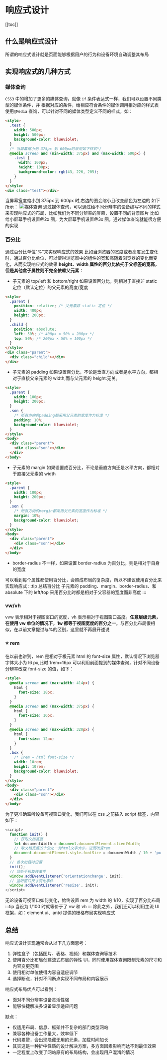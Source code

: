 # 响应式设计

[[toc]]

## 什么是响应式设计

所谓的响应式设计就是页面能够根据用户的行为和设备环境自动调整其布局

## 实现响应式的几种方式

### 媒体查询

`CSS3` 中的增加了更多的媒体查询，就像 `if` 条件表达式一样，我们可以设置不同类型的媒体条件，并
根据对应的条件，给相应符合条件的媒体调用相对应的样式表
使用`@Media` 查询，可以针对不同的媒体类型定义不同的样式，如：

```html
<style>
  .test {
    width: 500px;
    height: 500px;
    background-color: blueviolet;
  }
  /* 当屏幕缩小到 375px 到 600px时采用如下样式*/
  @media screen and (min-width: 375px) and (max-width: 600px) {
    .test {
      width: 100px;
      height: 100px;
      background-color: rgb(43, 226, 205);
    }
  }
</style>
<div class="test"></div>
```

当屏幕宽度缩小到 375px 到 600px 时,右边的图会缩小且改变颜色为左边的
如下所示：
![媒体查询](https://s3.bmp.ovh/imgs/2025/05/10/2c7ab6d1780d1807.png)
通过媒体查询，可以通过给不同分辨率的设备编写不同的样式来实现响应式的布局，比如我们为不同分辨率的屏幕，设置不同的背景图片
比如给小屏幕手机设置@2x 图，为大屏幕手机设置@3x 图，通过媒体查询就能很方便的实现

### 百分比

通过百分比单位"%"来实现响应式的效果
比如当浏览器的宽度或者高度发生变化时，通过百分比单位，可以使得浏览器中的组件的宽和高随着浏览器的变化而变化，从而实现响应式的效果
**height、width 属性的百分比依托于父标签的宽高，但是其他盒子属性则不完全依赖父元素**：

- 子元素的 top/left 和 bottom/right 如果设置百分比，则相对于直接非 static 定位（默认定位）的父元素的高度/宽度

```html {8-10,3-5}
<style>
  .parent {
    position: relative; /* 父元素非 static 定位 */
    width: 400px;
    height: 200px;
  }
  .child {
    position: absolute;
    left: 50%; /* 400px × 50% = 200px */
    top: 50%; /* 200px × 50% = 100px */
  }
</style>
<div class="parent">
  <div class="child"></div>
</div>
```

- 子元素的 padding 如果设置百分比，不论是垂直方向或者是水平方向，都相对于直接父亲元素的 width,而与父元素的 height:无关。

```html {3,7-8}
<style>
  .parent {
    width: 100px;
    height: 200px;
  }
  .son {
    /* 所有方向的padding都采用父元素的宽度作为标准 */
    padding: 10%;
    background-color: blueviolet;
  }
</style>
<body>
  <div class="parent">
    <div class="son"></div>
  </div>
</body>
```

- 子元素的 margin 如果设置成百分比，不论是垂直方向还是水平方向，都相对于直接父元素的 width

```html {3,7-8}
<style>
  .parent {
    width: 100px;
    height: 200px;
  }
  .son {
    /* 所有方向的margin都采用父元素的宽度作为标准 */
    margin: 10%;
    background-color: blueviolet;
  }
</style>
<body>
  <div class="parent">
    <div class="son"></div>
  </div>
</body>
```

- border-radius 不一样，如果设置 border-radius 为百分比，则是相对于自身的宽度

可以看到每个属性都使用百分比，会照成布局的复杂度，所以不建议使用百分比来实现响应式
:::tip 总结百分比
子元素的 padding、margin、border-radius、和 absolute 下的 left/top 采用百分比时都是相对于父容器的宽度而非高度
:::

### vw/vh

vvw 表示相对于视图窗口的宽度，vh 表示相对于视图窗口高度。**任意层级元素，在使用 vw 单位的情况下，1w 都等于视图宽度的百分之一**。与百分比布局很相似，在以前文章提过与%的区别，这里就不再展开述说

### :star: rem

在以前也讲到，rem 是相对于根元素 html 的 font-size 属性，默认情况下浏览器字体大小为 I6
px,此时 1rem=16px
可以利用前面提到的媒体查询，针对不同设备分辨率改变 font-size 的值，如下：

```html
<style>
  @media screen and (max-width: 414px) {
    html {
      font-size: 18px;
    }
  }
  @media screen and (max-width: 375px) {
    html {
      font-size: 16px;
    }
  }
  @media screen and (max-width: 320px) {
    html {
      font-size: 12px;
    }
  }
  .box {
    /* 1rem = html font-size */
    width: 10rem;
    height: 10rem;
    background-color: blueviolet;
  }
</style>
<body>
  <div class="parent">
    <div class="son"></div>
  </div>
</body>
```

为了更准确监听设备可视窗口变化，我们可以在 css 之前插入 script 标签，内容如下：

```js
<script>
  function init() {
    // 获取文档宽度
    let documentWidth = document.documentElement.clientWidth;
    // 取文档宽度的十分之一为html文字大小，进而改变rem
    document.documentElement.style.fontSize = documentWidth / 10 + 'px';
  }
  // 首次加载时设置
  init();
  // 监听手机旋转事件
  window.addEventListener('orientationchange', init);
  // 监听窗口尺寸变化事件
  window.addEventListener('resize', init);
</script>
```

无论设备可视窗口如何变化，始终设置 rem 为 width 的 1/10，实现了百分比布局
:::tip
当设为 1/100 时就等价于了 vw 和 vh
:::
除此之外，我们还可以利用主流 UI 框架，如：element ui、antd 提供的栅格布局实现响应式

## 总结

响应式设计实现通常会从以下几方面思考：

1. 弹性盒子（包括图片、表格、视频）和媒体查询等技术
2. 使用百分比布局创建流式布局的弹性 UI，同时使用媒体查询限制元素的尺寸和内容变更范围
3. 使用相对单位使得内容自适应调节
4. 选择断点，针对不同断点实现不同布局和内容展示

响应式布局优点可以看到：

- 面对不同分辨率设备灵活性强
- 能够快捷解决多设备显示适应问题

缺点：

- 仅适用布局、信息、框架并不复杂的部门类型网站
- 兼容各种设备工作量大，效率低下
- 代码累赘，会出现隐藏无用的元素，加载时间加长
- 其实这是一种折中性质的设计解决方案，多方面因素影响而达不到最佳效果
- 一定程度上改变了网站原有的布局结构，会出现用户混淆的情况
